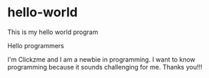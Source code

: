 # hello-world
This is my hello world program

Hello programmers

I'm Clickzme and I am a newbie in programming. I want to know programming because it sounds challenging for me.
Thanks you!!!
